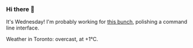 ### Hi there :wave:

It's Wednesday! I'm probably working for [this bunch](https://github.com/kohofinancial), polishing a command line interface.

Weather in Toronto: overcast, at +1°C.
